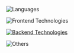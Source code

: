
![Languages](https://skillicons.dev/icons?i=js,ts,elixir,swift)

![Frontend Technologies](https://skillicons.dev/icons?i=html,css,react,next,tailwind)

[![Backend Technologies](https://skillicons.dev/icons?i=nodejs,aws,firebase,supabase,postgres,nginx&perline=7)](https://skillicons.dev)

![Others](https://skillicons.dev/icons?i=git,github,markdown,vercel,vscode,figma,docker,cypress)
